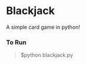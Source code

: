Blackjack
=========
A simple card game in python!

<h3>To Run</h3>

<blockquote>$python blackjack.py</blockquote>
